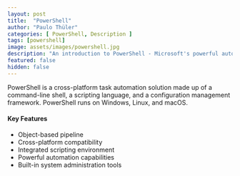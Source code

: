 ```yaml
---
layout: post
title:  "PowerShell"
author: "Paulo Thüler"
categories: [ PowerShell, Description ]
tags: [powershell]
image: assets/images/powershell.jpg
description: "An introduction to PowerShell - Microsoft's powerful automation and scripting language for Windows, macOS and Linux."
featured: false
hidden: false
---
```


PowerShell is a cross-platform task automation solution made up of a command-line shell, a scripting language, and a configuration management framework. PowerShell runs on Windows, Linux, and macOS.

#### Key Features

- Object-based pipeline
- Cross-platform compatibility
- Integrated scripting environment
- Powerful automation capabilities
- Built-in system administration tools
```

